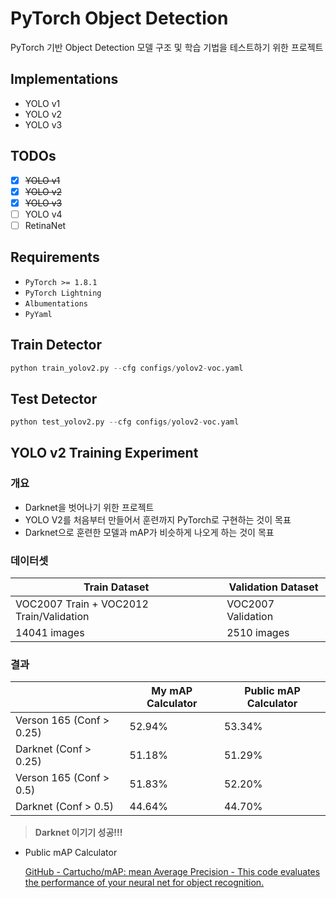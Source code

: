 # PyTorch Object Detection
PyTorch 기반 Object Detection 모델 구조 및 학습 기법을 테스트하기 위한 프로젝트

## Implementations
 * YOLO v1
 * YOLO v2
 * YOLO v3
 
## TODOs
- [x] ~~YOLO v1~~
- [x] ~~YOLO v2~~
- [x] ~~YOLO v3~~
- [ ] YOLO v4
- [ ] RetinaNet

## Requirements
* `PyTorch >= 1.8.1`
* `PyTorch Lightning`
* `Albumentations`
* `PyYaml`

## Train Detector
```python
python train_yolov2.py --cfg configs/yolov2-voc.yaml
```

## Test Detector
```python
python test_yolov2.py --cfg configs/yolov2-voc.yaml
```

## YOLO v2 Training Experiment
### 개요
- Darknet을 벗어나기 위한 프로젝트
- YOLO V2를 처음부터 만들어서 훈련까지 PyTorch로 구현하는 것이 목표
- Darknet으로 훈련한 모델과 mAP가 비슷하게 나오게 하는 것이 목표

### 데이터셋
| Train Dataset | Validation Dataset |
| --- | --- |
| VOC2007 Train + VOC2012 Train/Validation | VOC2007 Validation |
| 14041 images | 2510 images |

### 결과
|  | My mAP Calculator | Public mAP Calculator |
| --- | --- | --- |
| Verson 165 (Conf > 0.25) | <span style="color.red">52.94%</span> | 53.34% |
| Darknet (Conf > 0.25) | 51.18% | 51.29% |
| Verson 165 (Conf > 0.5) | 51.83% | 52.20% |
| Darknet (Conf > 0.5) | 44.64% | 44.70% |

> **Darknet 이기기 성공!!!**
> 
- Public mAP Calculator
    
    [GitHub - Cartucho/mAP: mean Average Precision - This code evaluates the performance of your neural net for object recognition.](https://github.com/Cartucho/mAP)
